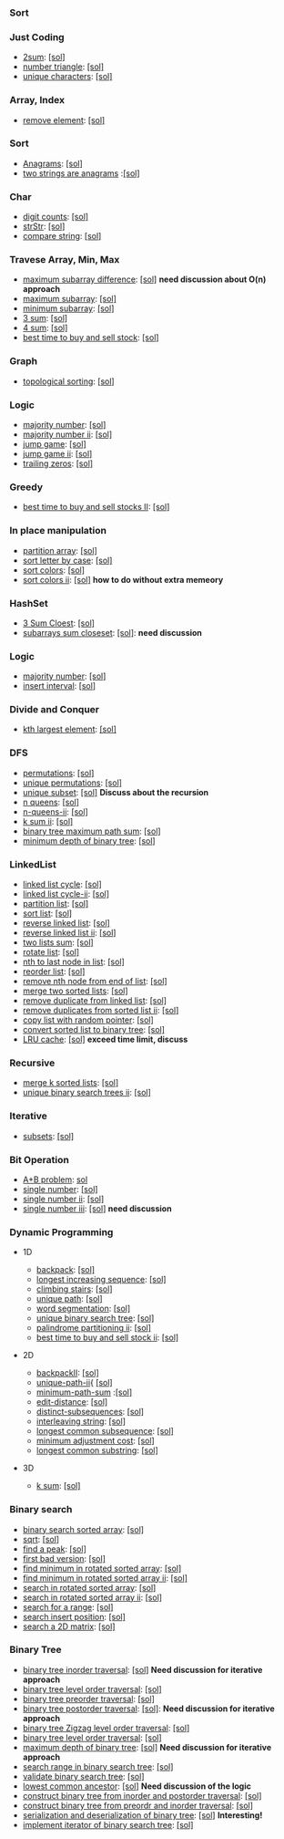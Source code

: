 ### Sort

### Just Coding
- [2sum](http://lintcode.com/en/problem/2-sum/): [[sol]](./code/2-sum.java)
- [number triangle](http://lintcode.com/en/problem/number-triangle/): [[sol]](./code/number-triangle.java)
- [unique characters](http://lintcode.com/en/problem/unique-characters/): [[sol]](./code/unique-chracters.java)

### Array, Index
- [remove element](http://lintcode.com/en/problem/remove-element/): [[sol]](./code/remove-element.java)

### Sort
- [Anagrams](http://lintcode.com/en/problem/anagrams/): [[sol]](./code/anagrams.java)
- [two strings are anagrams](http://lintcode.com/en/problem/two-strings-are-anagrams/) :[[sol]](./code/two-strings-are-anagrams.java)

### Char
- [digit counts](http://lintcode.com/en/problem/digit-counts/): [[sol]](./code/digit-counts.java)
- [strStr](http://lintcode.com/en/problem/strstr/): [[sol]](./code/strStr.java)
- [compare string](http://lintcode.com/en/problem/compare-strings/): [[sol]](./code/compare-string.java)



### Travese Array, Min, Max
- [maximum subarray difference](http://lintcode.com/en/problem/maximum-subarray-difference/): [[sol]](./code/maximum-subarray-difference.java) **need discussion about O(n) approach**
- [maximum subarray](http://lintcode.com/en/problem/maximum-subarray/): [[sol]](./code/maximum-subarray.java)
- [minimum subarray](http://lintcode.com/en/problem/minimum-subarray/): [[sol]](./code/minimum-subarray.java)
- [3 sum](http://lintcode.com/en/problem/3-sum/#): [[sol]](./code/3sum.java)
- [4 sum](http://lintcode.com/en/problem/4-sum/): [[sol]](./code/4sum.java)
- [best time to buy and sell stock](http://lintcode.com/en/problem/best-time-to-buy-and-sell-stock/): [[sol]](./code/best-time-to-buy-and-sell-stock.java)

### Graph
- [topological sorting](http://lintcode.com/en/problem/topological-sorting/#): [[sol]](./code/topological-sorting.java)

### Logic
- [majority number](http://lintcode.com/en/problem/single-number/): [[sol]](./code/majority-number.java)
- [majority number ii](http://lintcode.com/en/problem/majority-number-ii/): [[sol]](./code/majority-number-ii.java)
- [jump game](http://lintcode.com/en/problem/jump-game/): [[sol]](./code/jump-game.java)
- [jump game ii](http://lintcode.com/en/problem/jump-game-ii/): [[sol]](./code/jump-game-ii.java)
- [trailing zeros](http://lintcode.com/en/problem/trailing-zeros/): [[sol]](./code/trailing-zeros.java)

### Greedy
- [best time to buy and sell stocks II](): [[sol]](./code/best-time-to-buy-and-sell-stocks.java)

### In place manipulation
- [partition array](http://lintcode.com/en/problem/partition-array/): [[sol]](./code/partition-array.java)
- [sort letter by case](http://lintcode.com/en/problem/sort-letters-by-case/): [[sol]](./code/sort-letter-by-case.java)
- [sort colors](http://lintcode.com/en/problem/sort-colors/): [[sol]](./code/sort-colors.java)
- [sort colors ii](http://lintcode.com/en/problem/sort-colors-ii/): [[sol]](./code/sort-colors-ii.java) **how to do without extra memeory**

### HashSet
- [3 Sum Cloest](http://lintcode.com/en/problem/3-sum-closest/): [[sol]](./code/3sum-closest.java)
- [subarrays sum closeset](http://lintcode.com/en/problem/subarray-sum-closest/): [[sol]](./code/subarray-sum-closest.java): **need discussion**

### Logic
- [majority number](http://lintcode.com/en/problem/majority-number-iii/): [[sol]](/code/majority-number-iii.java)
- [insert interval](http://lintcode.com/en/problem/insert-interval/): [[sol]](./code/insert-interval.java)

### Divide and Conquer
- [kth largest element](http://lintcode.com/en/problem/kth-largest-element/): [[sol]](./code/kth-largest-element.java)

### DFS
- [permutations](http://lintcode.com/en/problem/permutations/): [[sol]](./code/permutations.java)
- [unique permutations](http://lintcode.com/en/problem/unique-permutations/): [[sol]](./code/unique-permutations.java)
- [unique subset](): [[sol]](./code/unique-subsets.java) **Discuss about the recursion**
- [n queens](http://lintcode.com/en/problem/n-queens/): [[sol]](./http://lintcode.com/en/problem/n-queens/)
- [n-queens-ii](http://lintcode.com/en/problem/n-queens-ii/): [[sol]](./code/n-queen-ii.java)
- [k sum ii](http://lintcode.com/en/problem/k-sum-ii/#): [[sol]](./code/k-sum-ii.java)
- [binary tree maximum path sum](http://lintcode.com/en/problem/binary-tree-maximum-path-sum/): [[sol]](./code/binary-tree-maximum-path-sum.java)
- [minimum depth of binary tree](http://lintcode.com/en/problem/minimum-depth-of-binary-tree/): [[sol]](./code/minimum-depth-of-binary-tree.java)

### LinkedList
- [linked list cycle](http://lintcode.com/en/problem/linked-list-cycle/): [[sol]](./code/linked-list-cycle.java)
- [linked list cycle-ii](http://lintcode.com/en/problem/linked-list-cycle-ii/): [[sol]](./code/linked-list-cycle-ii.java)
- [partition list](http://lintcode.com/en/problem/partition-list/): [[sol]](./code/partition-list.java)
- [sort list](http://lintcode.com/en/problem/sort-list/): [[sol]](./code/sort-list.java)
- [reverse linked list](http://lintcode.com/en/problem/reverse-linked-list/): [[sol]](./code/reverse-linked-list.java)
- [reverse linked list ii](http://lintcode.com/en/problem/reverse-linked-list-ii/): [[sol]](./code/reverse-linked-list-ii.java)
- [two lists sum](http://lintcode.com/en/problem/two-lists-sum/): [[sol]](./code/two-lists-sum.java)
- [rotate list](http://lintcode.com/en/problem/rotate-list/): [[sol]](./code/rotate-list.java)
- [nth to last node in list](http://lintcode.com/en/problem/nth-to-last-node-in-list/): [[sol]](./code/nth-to-last-node-in-list.java)
- [reorder list](http://lintcode.com/en/problem/reorder-list/): [[sol]](./code/reorder-list.java)
- [remove nth node from end of list](http://lintcode.com/en/problem/remove-nth-node-from-end-of-list/): [[sol]](./code/remove-nth-node-from-end-of-list.java)
- [merge two sorted lists](http://lintcode.com/en/problem/merge-two-sorted-lists/): [[sol]](./code/merge-two-sorted-lists.java)
- [remove duplicate from linked list](http://lintcode.com/en/problem/remove-duplicates-from-sorted-list/): [[sol]](./code/remove-duplicate-from-sorted-list.java)
- [remove duplicates from sorted list ii](http://lintcode.com/en/problem/remove-duplicates-from-sorted-list-ii/): [[sol]](./code/remove-duplicates-from-sorted-list-ii.java)
- [copy list with random pointer](http://lintcode.com/en/problem/copy-list-with-random-pointer/): [[sol]](code/copy-list-with-random-pointer.java)
- [convert sorted list to binary tree](http://lintcode.com/en/problem/convert-sorted-list-to-binary-search-tree/): [[sol]](./code/convert-sorted-list-to-binary-tree.java)
- [LRU cache](http://lintcode.com/en/problem/lru-cache/): [[sol]](./code/lru-cache.java) **exceed time limit, discuss**

### Recursive
- [merge k sorted lists](http://lintcode.com/en/problem/merge-k-sorted-lists/): [[sol]](./code/merge-k-sorted-lists.java)
- [unique binary search trees ii](http://lintcode.com/en/problem/unique-binary-search-trees-ii/): [[sol]](./code/unique-binary-search-trees-ii.java)


### Iterative
- [subsets](http://lintcode.com/en/problem/subsets/): [[sol]](./code/subsets.java)

### Bit Operation
- [A+B problem](http://lintcode.com/en/problem/a-b-problem/): [sol](./code/a-b-problem.java)
- [single number](http://lintcode.com/en/problem/single-number/): [[sol]](./code/single-number.java)
- [single number ii](http://lintcode.com/en/problem/single-number-ii/): [[sol]](./code/single-num-ii.java)
- [single number iii](http://lintcode.com/en/problem/single-number-iii/): [[sol]](./code/single-number-iii.java) **need discussion**

### Dynamic Programming
- 1D
  - [backpack](http://lintcode.com/en/problem/backpack/): [[sol]](./code/backpack.java)
  - [longest increasing sequence](http://lintcode.com/en/problem/longest-increasing-subsequence/): [[sol]](./code/longest-increasing-sequence.java)
  - [climbing stairs](http://lintcode.com/en/problem/climbing-stairs/): [[sol]](./code/climbing-stairs.java)
  - [unique path](http://lintcode.com/en/problem/unique-paths/): [[sol]](./code/unique-path.java)
  - [word segmentation](http://lintcode.com/en/problem/word-segmentation/): [[sol]](./code/word-segmentation.java)
  - [unique binary search tree](http://lintcode.com/en/problem/unique-binary-search-trees/): [[sol]](./code/unique-binary-search-tree.java)
  - [palindrome partitioning ii](http://lintcode.com/en/problem/palindrome-partitioning-ii/): [[sol]](./code/palindrome-partitioning-ii.java)
  - [best time to buy and sell stock ii](http://lintcode.com/en/problem/best-time-to-buy-and-sell-stock-iii/): [[sol]](./code/best-time-to-buy-and-sell-stock-ii.java)
  
- 2D
  - [backpackII](http://lintcode.com/en/problem/backpack-ii/): [[sol]](./code/backpackII.java)
  - [unique-path-ii](http://lintcode.com/en/problem/unique-paths-ii/){ [[sol]](./code/unique-path-ii.java)
  - [minimum-path-sum](http://lintcode.com/en/problem/minimum-path-sum/) :[[sol]](./code/minimum-path-sum.java)
  - [edit-distance](http://lintcode.com/en/problem/edit-distance/): [[sol]](./code/edit-distance.java)
  - [distinct-subsequences](http://lintcode.com/en/problem/distinct-subsequences/): [[sol]](./code/distinct-subsequence.java)
  - [interleaving string](http://lintcode.com/en/problem/interleaving-string/): [[sol]](./code/interleaving-string.java)
  - [longest common subsequence](http://lintcode.com/en/problem/longest-common-subsequence/): [[sol]](./code/longest-common-subsequence.java)
  - [minimum adjustment cost](http://lintcode.com/en/problem/minimum-adjustment-cost/): [[sol]](./code/minimum-adjustment-cost.java)
  - [longest common substring](http://lintcode.com/en/problem/longest-common-substring/): [[sol]](./code/longest-common-substring.java)
- 3D
  - [k sum](http://lintcode.com/en/problem/k-sum/): [[sol]](./code/k-sum.java)
  
### Binary search
- [binary search sorted array](http://lintcode.com/en/problem/binary-search/#): [[sol]](./code/binary-search.java)
- [sqrt](http://lintcode.com/en/problem/sqrtx/): [[sol]](./code/sqrt.java)
- [find a peak](http://lintcode.com/en/problem/find-a-peak/): [[sol]](./code/find-a-peak.java)
- [first bad version](http://lintcode.com/en/problem/first-bad-version/): [[sol]](./code/first-bad-version.java)
- [find minimum in rotated sorted array](http://lintcode.com/en/problem/find-minimum-in-rotated-sorted-array/): [[sol]](./code/find-minimum-in-rotated-sorted-array.java)
- [find minimum in rotated sorted array ii](http://lintcode.com/en/problem/find-minimum-in-rotated-sorted-array-ii/): [[sol]](./code/find-minimum-in-rotated-sorted-array-ii.java)
- [search in rotated sorted array](http://lintcode.com/en/problem/search-in-rotated-sorted-array/): [[sol]](./code/search-in-rotated-sorted-array.java)
- [search in rotated sorted array ii](http://lintcode.com/en/problem/search-in-rotated-sorted-array-ii/): [[sol]](./code/search-in-rotated-sorted-array-ii.java)
- [search for a range](http://lintcode.com/en/problem/search-for-a-range/): [[sol]](./code/search-for-a-range.java)
- [search insert position](http://lintcode.com/en/problem/search-insert-position/): [[sol]](./code/search-insert-position.java)
- [search a 2D matrix](http://lintcode.com/en/problem/search-a-2d-matrix/): [[sol]](./code/search-a-2d-matrix.java)


### Binary Tree
- [binary tree inorder traversal](http://lintcode.com/en/problem/binary-tree-inorder-traversal/): [[sol]](./code/binary-tree-inorder-traversal.java) **Need discussion for iterative approach**
- [binary tree level order traversal](http://lintcode.com/en/problem/binary-tree-level-order-traversal/): [[sol]](./code/binary-tree-level-order-traversal.java)
- [binary tree preorder traversal](http://lintcode.com/en/problem/binary-tree-preorder-traversal/): [[sol]](./code/binary-tree-preorder-traversal.java)
- [binary tree postorder traversal](http://lintcode.com/en/problem/binary-tree-postorder-traversal/): [[sol]](./code/binary-tree-postorder-traversal.java): **Need discussion for iterative approach**
- [binary tree Zigzag level order traversal](http://lintcode.com/en/problem/binary-tree-zigzag-level-order-traversal/): [[sol]](./code/binary-tree-zigzag-level-order-traversal.java)
- [binary tree level order traversal](http://lintcode.com/en/problem/binary-tree-level-order-traversal-ii/): [[sol]](./code/binary-tree-level-order-traversal-II.java)
- [maximum depth of binary tree](http://lintcode.com/en/problem/maximum-depth-of-binary-tree/): [[sol]](./code/maximum-depth-of-binary-tree.java) **Need discussion for iterative approach**
- [search range in binary search tree](http://lintcode.com/en/problem/search-range-in-binary-search-tree/): [[sol]](./code/search-range-in-binary-search-tree.java)
- [validate binary search tree](http://lintcode.com/en/problem/validate-binary-search-tree/): [[sol]](./code/validate-binary-search-tree.java)
- [lowest common ancestor](http://lintcode.com/en/problem/lowest-common-ancestor/): [[sol]](./code/lowest-common-ancestor.java) **Need discussion of the logic**
- [construct binary tree from inorder and postorder traversal](http://lintcode.com/en/problem/construct-binary-tree-from-inorder-and-postorder-traversal/): [[sol]](./code/construct-binary-tree-from-inorder-and-postorder-traversal.java)
- [construct binary tree from preordr and inorder traversal](http://lintcode.com/en/problem/construct-binary-tree-from-preorder-and-inorder-traversal/): [[sol]](./code/construct-binary-tree-from-preorder-and-inorder-traversal.java)
- [serialization and deserialization of binary tree](http://lintcode.com/en/problem/serialization-and-deserialization-of-binary-tree/#):  [[sol]](./code/serialization-and-deserialization-of-binary-tree.java) **Interesting!**
- [implement iterator of binary search tree](http://lintcode.com/en/problem/implement-iterator-of-binary-search-tree/): [[sol]](./code/implement-iterator-of-binary-search-tree.java)
